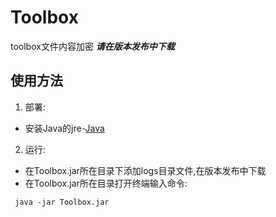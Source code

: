 # Toolbox
toolbox文件内容加密
**_请在版本发布中下载_**
## 使用方法
1. 部署:
  - 安装Java的jre-[Java](https://www.java.com/)  
2. 运行:
  - 在Toolbox.jar所在目录下添加logs目录文件,在版本发布中下载
  - 在Toolbox.jar所在目录打开终端输入命令:
```
 java -jar Toolbox.jar
```
